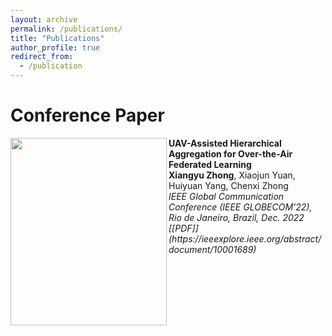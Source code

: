 ```yaml
---
layout: archive
permalink: /publications/
title: "Publications"
author_profile: true
redirect_from:
  - /publication
---
```


# Conference Paper
<img src="http://xiangyu-zhong.github.io/images/publications/UAVFLmodel.png" align="left" width="250" height="300"/> 
<b>UAV-Assisted Hierarchical Aggregation for Over-the-Air Federated Learning</b><br>
<b>Xiangyu Zhong</b>, Xiaojun Yuan, Huiyuan Yang, Chenxi Zhong  <br>
<i>IEEE Global Communication Conference (IEEE GLOBECOM’22), Rio de Janeiro, Brazil, Dec. 2022 </i> <br>
<i>[[PDF]](https://ieeexplore.ieee.org/abstract/document/10001689)</i><br>
<span style="color:red">  </span>   
<br clear="left"/>
